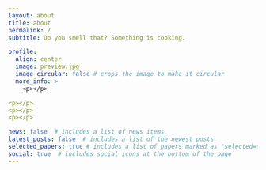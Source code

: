 ```yaml
---
layout: about
title: about
permalink: /
subtitle: Do you smell that? Something is cooking.

profile:
  align: center
  image: preview.jpg
  image_circular: false # crops the image to make it circular
  more_info: >
    <p></p> 

<p></p>
<p></p>
<p></p>

news: false  # includes a list of news items
latest_posts: false  # includes a list of the newest posts
selected_papers: true # includes a list of papers marked as "selected={true}"
social: true  # includes social icons at the bottom of the page
---
```


